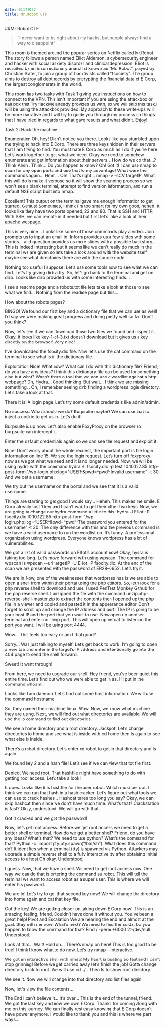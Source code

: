 ```yaml
---
date: 01172022
title: Mr.Robot CTF
---
```


##Mr Robot CTF

>“I never want to be right about my hacks, but people always find a way to disappoint”

This room is themed around the popular series on Netflix called Mr.Robot. The story follows a person named Elliot Alderson, a cybersecurity engineer and hacker with social anxiety disorder and clinical depression. Elliot is recruited by an insurrectionary anarchist known as "Mr. Robot", played by Christian Slater, to join a group of hacktivists called "fsociety”. The group aims to destroy all debt records by encrypting the financial data of E Corp, the largest conglomerate in the world.

This room has two tasks with Task 1 giving you instructions on how to connect to the VPN. This isn't important if you are using the attackbox or kali box that TryHackMe already provides us with, so we will skip this task.I will be using the attackbox provided. My approach to these write-ups will be more narrative and I will try to guide you through my process on things that I have tried in regards to what gave results and what didn’t. Enjoy!

Task 2: Hack the machine



Enumeration
Oh, hey! Didn’t notice you there. Looks like you stumbled upon me trying to hack into E Corp. There are three keys hidden in their servers that I am trying to find. You must hate E Corp as much as I do if you’re here. Let’s work together to get what we need. Okay we need to somehow enumerate and get information about their servers… How do we do that…? Think Alvin.. Think… Do you happen to know? Oh! Got it! I can use nmap to scan for any open ports and use that to my advantage! What were the commands again… Hmm… Oh! That’s right… nmap -v -sCV targetIP. What this will do is make it verbose so it will show the scanning process so we won't see a blank terminal, attempt to find version information, and run a default NSE script built into nmap. 

Excellent! This output on the terminal gave me enough information to get started. Genius! Sometimes, I think I'm too smart for my own good, heheh. It looks like they have two ports opened, 22 and 80. That is SSH and HTTP. With SSH, we can remote in if needed but first let’s take a look at their apache webpage.


This is very nice… Looks like some of those commands play a video. Join prompts us to input an email in. Inform provides us a few slides with some stories… and question provides us more slides with a possible backstory… This is indeed interesting but it seems like we can’t really do much in the terminal we are given so lets take a look around with the website itself maybe see what directories there are with the source code.


Nothing too useful I suppose. Let’s use some tools now to see what we can find. Let’s try giving dirb a try. So, let’s go back to the terminal and get on dirb. Looks like dirb provided us with some interesting finds… 
 
I see a readme page and a robots.txt file lets take a look at those to see what we find… Nothing from the readme page but this…

How about the robots pages?

BINGO! We found our first key and a dictionary file that we can use as well! I’d say we were making great progress and doing pretty well so far. Don’t you think?

Now, let's see if we can download those two files we found and inspect it. Okay, it looks like key-1-of-3.txt doesn’t download but it gives us a key directly on the browser! Very nice!

I’ve downloaded the fsocity.dic file. Now let’s use the cat command on the terminal to see what is in the dictionary file.

Exploitation
Nice! What now? What can I do with this dictionary file? Friend, do you have any ideas? I think this dictionary file can be used for something else but what? Wasn’t there a tool that we can use a wordlist against a http webpage? Oh, Hydra… Good thinking. But wait… I think we are missing something… Oh, I remember seeing dirb finding a wordpress login directory. Let’s take a look at that.

There it is! A login page. Let’s try some default credentials like admin/admin.

No success. What should we do? Burpsuite maybe? We can use that to inject a cookie to get us in. Let’s do it!

Burpsuite is up now. Let’s also enable FoxyProxy on the browser so burpsuite can intercept it.

Enter the default credentials again so we can see the request and exploit it.

Nice! Don’t worry about the whole request, the important part is the login information on line 15. We see the login request. Let’s turn off foxyproxy now as we got what we need and it is no longer needed. Now, we will be using hydra with the command hydra -L fsocity.dic -p test 10.10.122.85 http-post-form "/wp-login.php:log=^USER^&pwd=^pwd^:Invalid username” -t 30. 
And we get a username.


We try out the username on the portal and we see that it is a valid username.

Things are starting to get good I would say… Heheh. This makes me smile. E Corp already lost 1 key and I can’t wait to get their other two keys. Now, we are going to change our hydra command a little to this: hydra -l Elliot -P fsocity.dic 10.10.122.85 http-post-form "/wp-login.php:log=^USER^&pwd=^pwd^:The password you entered for the username" -t 30. The only difference with this and the previous command is we have a valid username to run the wordlist on. It’s funny. A professional organization using wordpress. Everyone knows wordpress has a lot of vulnerabilities.

We got a list of valid passwords on Elliot’s account now! Okay, hydra is taking too long. Let’s move forward with using wpscan. The command for wpscan is wpscan --url targetIP -U Elliot -P fsocity.dic. At the end of the scan we are presented with the password of ER28–0652. Let’s try it.

We are in.Now, one of the weaknesses that wordpress has is we are able to open a shell from within their portal using the php editors. So, let’s look for a php reverse shell to download and use. I used PenTest Monkey Github for the php reverse shell. I unzipped the file with the command unzip php-reverse-shell-master.zip to extract the contents then I opened up the php file in a viewer and copied and pasted it in the appearance editor. Don’t forget to scroll up and change the IP address and port! The IP is going to be your host IP and the port that you want to use. Now open up another terminal and enter nc -lvnp port. This will open up netcat to listen on the port you want. I will be using port 4444.




Wow… This feels too easy or am I that good? 

Sorry… Was just talking to myself. Let’s get back to work. I’m going to open a new tab and enter in the target’s IP address and intentionally go into the 404 page to send the shell forward.

Sweet! It went through!


From here, we need to upgrade our shell. Hey friend, you’ve been quiet this entire time. Let’s find out who we were able to get in as. I’ll put in the command whoami. 

Looks like I am daemon. Let’s find out some host information. We will use the command hostname.

So, they named their machine linux. Wow. Now, we know what machine they are using. Next, we will find out what directories are available. We will use the ls command to find out directories.

We see a home directory and a root directory. Jackpot! Let’s change directories to home and see what is inside with cd home then ls again to see what else is inside.

There’s a robot directory. Let’s enter cd robot to get in that directory and ls again.

We found key 2 and a hash file! Let’s see if we can view that txt file first.

Denied. We need root. That hashfile might have something to do with getting root access. Let’s take a look!

It does. Looks like it is hashfile for the user robot. Which must be root. I think we can run that hash in a hash cracker. Let’s figure out what tools we can use to crack hashes… Hashcat takes too long you say? Okay, we can skip hashcat then since we don’t have much time. What’s that? Crackstation is fast? Okay, understood. We will go with that.

Got it cracked and we got the password!

Now, let’s get root access. Before we get root access we need to get a better shell or terminal. How do we get a better shell? Friend, do you have any ideas? What’s that? We need to use python? What’s the command for that? Python -c ‘import pty:pty.spawn(“/bin/sh”). What does this command do? It identifies when a terminal (tty) is spawned via Python. Attackers may upgrade a simple reverse shell to a fully interactive tty after obtaining initial access to a host.Oh okay. Understood.

I guess. Now, that we have a shell. We need to get root access now. One way we can do that is entering the command  su robot. This will tell the terminal we want to access robot as a super user. This is where we will enter his password.

We are in! Let’s try to get that second key now! We will change the directory into home again and cat that key file.

Got the key! We are getting closer on taking down E Corp now! This is an amazing feeling, friend. Couldn’t have done it without you. You’ve been a great help!
Pivot and Escalation
We are nearing the end and almost at the goal. Stay with me now! What’s next? We need to find the suids. Do you happen to know the command for that? Find / -perm +6000 2>/dev/null. Understood.

Look at that… Wait! Hold on… There’s nmap on here! This is too good to be true! I think I know what to do now. Let’s try nmap --interactive.

We got an interactive shell with nmap! My heart is beating so fast and I can’t stop grinning! Before we get carried away let’s finish the job! Gotta change directory back to root. We will use cd ../.. Then ls to show root directory.

We see it. Now we will change into that directory and list files again.

Now, let's view the file contents…


The End
I can’t believe it… It’s over… This is the end of the tunnel, friend. We got the last key and now we own E Corp. Thanks for coming along with me on this journey. We can finally rest easy knowing that E Corp doesn’t have power anymore. I would like to thank you and this is where we part ways…





